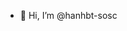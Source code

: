 - 👋 Hi, I’m @hanhbt-sosc

<!---
hanhbt-sosc/hanhbt-sosc is a ✨ special ✨ repository because its `README.md` (this file) appears on your GitHub profile.
You can click the Preview link to take a look at your changes.
--->
